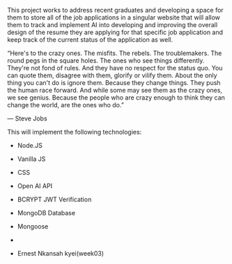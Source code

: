 This project works to address recent graduates and developing a space for them to store all of the job applications in a singular website that will allow them to track and implement AI into developing and improving the overall design of the resume they are applying for that specific job application and keep track of the current status of the application as well.

“Here's to the crazy ones. The misfits. The rebels. The troublemakers. The round pegs in the square holes. The ones who see things differently. They're not fond of rules. And they have no respect for the status quo. You can quote them, disagree with them, glorify or vilify them. About the only thing you can't do is ignore them. Because they change things. They push the human race forward. And while some may see them as the crazy ones, we see genius. Because the people who are crazy enough to think they can change the world, are the ones who do.”

― Steve Jobs

This will implement the following technologies: 

- Node.JS
- Vanilla JS
- CSS
- Open AI API
- BCRYPT JWT Verification
- MongoDB Database
- Mongoose
- 

- Ernest Nkansah kyei(week03)
